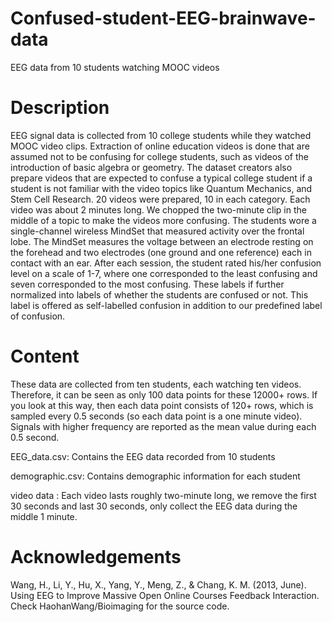 # Confused-student-EEG-brainwave-data
EEG data from 10 students watching MOOC videos

# Description
EEG signal data is collected from 10 college students while they watched MOOC video clips. Extraction of online education videos is done that are assumed not to be confusing for college students, such as videos of the introduction of basic algebra or geometry. The dataset creators also prepare videos that are expected to confuse a typical college student if a student is not familiar with the video topics like Quantum Mechanics, and Stem Cell Research. 20 videos were prepared, 10 in each category. Each video was about 2 minutes long. We chopped the two-minute clip in the middle of a topic to make the videos more confusing.
The students wore a single-channel wireless MindSet that measured activity over the frontal lobe. The MindSet measures the voltage between an electrode resting on the forehead and two electrodes (one ground and one reference) each in contact with an ear.
After each session, the student rated his/her confusion level on a scale of 1-7, where one corresponded to the least confusing and seven corresponded to the most confusing. These labels if further normalized into labels of whether the students are confused or not. This label is offered as self-labelled confusion in addition to our predefined label of confusion.

# Content
These data are collected from ten students, each watching ten videos. Therefore, it can be seen as only 100 data points for these 12000+ rows. If you look at this way, then each data point consists of 120+ rows, which is sampled every 0.5 seconds (so each data point is a one minute video). Signals with higher frequency are reported as the mean value during each 0.5 second.

EEG_data.csv: Contains the EEG data recorded from 10 students

demographic.csv: Contains demographic information for each student

video data : Each video lasts roughly two-minute long, we remove the first 30 seconds and last 30 seconds, only collect the EEG data during the middle 1 minute.

# Acknowledgements
Wang, H., Li, Y., Hu, X., Yang, Y., Meng, Z., & Chang, K. M. (2013, June). Using EEG to Improve Massive Open Online Courses Feedback Interaction. Check HaohanWang/Bioimaging for the source code.

